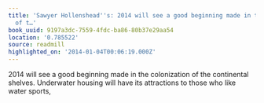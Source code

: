 ```yaml
---
title: 'Sawyer Hollenshead''s: 2014 will see a good beginning made in the colonization
  of t…'
book_uuid: 9197a3dc-7559-4fdc-ba86-80b37e29aa54
location: '0.785522'
source: readmill
highlighted_on: '2014-01-04T00:06:19.000Z'
---
```


2014 will see a good beginning made in the colonization of the continental shelves. Underwater housing will have its attractions to those who like water sports,